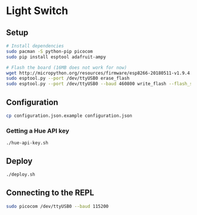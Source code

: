 # Light Switch

## Setup

```bash
# Install dependencies
sudo pacman -S python-pip picocom
sudo pip install esptool adafruit-ampy

# Flash the board (16MB does not work for now)
wget http://micropython.org/resources/firmware/esp8266-20180511-v1.9.4.bin
sudo esptool.py --port /dev/ttyUSB0 erase_flash
sudo esptool.py --port /dev/ttyUSB0 --baud 460800 write_flash --flash_size=4MB 0 esp8266-20180511-v1.9.4.bin
```

## Configuration

```bash
cp configuration.json.example configuration.json
```

### Getting a Hue API key

```
./hue-api-key.sh
```

## Deploy

```bash
./deploy.sh
```

## Connecting to the REPL

```bash
sudo picocom /dev/ttyUSB0 --baud 115200
```
